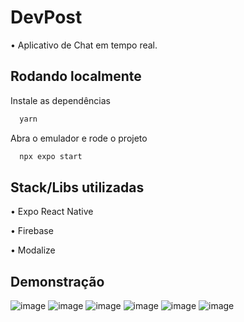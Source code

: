# DevPost

• Aplicativo de Chat em tempo real.

## Rodando localmente

Instale as dependências

```bash
  yarn
```

Abra o emulador e rode o projeto

```bash
  npx expo start
```


## Stack/Libs utilizadas

• Expo React Native

• Firebase

• Modalize

## Demonstração
![image](https://user-images.githubusercontent.com/62637265/196578470-40338e22-1b54-4fa7-833f-52dcc8156301.png)
![image](https://user-images.githubusercontent.com/62637265/196578737-ad4bb37a-44a9-4a13-a94c-4361971a3dd6.png)
![image](https://user-images.githubusercontent.com/62637265/196578522-98498d3a-01b7-46d7-9221-6427761dcf4d.png)
![image](https://user-images.githubusercontent.com/62637265/196578555-be8b9654-0fec-49ec-8715-6bc935f41c14.png)
![image](https://user-images.githubusercontent.com/62637265/196578608-4a29ab1e-7bdb-409f-b68c-ff9fb75585f7.png)
![image](https://user-images.githubusercontent.com/62637265/196578649-12c7e650-8eba-466c-9bbc-57dee2cbda95.png)
